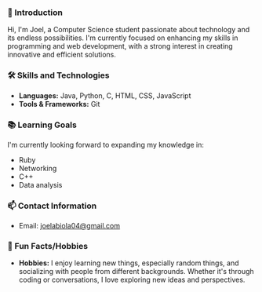 ### **👋 Introduction**
Hi, I'm Joel, a Computer Science student passionate about technology and its endless possibilities. I'm currently focused on enhancing my skills in programming and web development, with a strong interest in creating innovative and efficient solutions.

### **🛠 Skills and Technologies**
- **Languages:** Java, Python, C, HTML, CSS, JavaScript
- **Tools & Frameworks:** Git
  
### **📚 Learning Goals**
I'm currently looking forward to expanding my knowledge in:
- Ruby
- Networking
- C++
- Data analysis

### **📫 Contact Information**
- Email: [joelabiola04@gmail.com](mailto:joelabiola04@gmail.com)

### **🎉 Fun Facts/Hobbies**
- **Hobbies:** I enjoy learning new things, especially random things, and socializing with people from different backgrounds. Whether it's through coding or conversations, I love exploring new ideas and perspectives.

